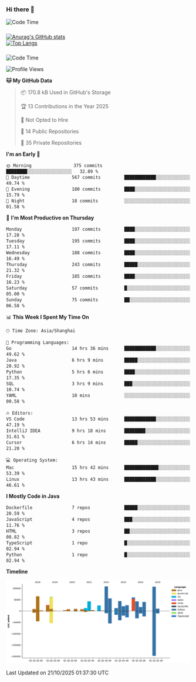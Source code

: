 ### Hi there 👋 

![Code Time](https://img.shields.io/endpoint?style=flat&url=https://codetime-api.datreks.com/badge/1061?logoColor=white%26project=%26recentMS=0%26showProject=false)

<!--
**Muyiafan/Muyiafan** is a ✨ _special_ ✨ repository because its `README.md` (this file) appears on your GitHub profile.

Here are some ideas to get you started:

- 🔭 I’m currently working on ...
- 🌱 I’m currently learning ...
- 👯 I’m looking to collaborate on ...
- 🤔 I’m looking for help with ...
- 💬 Ask me about ...
- 📫 How to reach me: ...
- 😄 Pronouns: ...
- ⚡ Fun fact: ...
-->

### 

[![Anurag's GitHub stats](https://github-readme-stats.vercel.app/api?username=Muyiafan)](https://github.com/anuraghazra/github-readme-stats)
<br>
[![Top Langs](https://github-readme-stats.vercel.app/api/top-langs/?username=Muyiafan)](https://github.com/anuraghazra/github-readme-stats)

### 

<!--START_SECTION:waka-->
![Code Time](http://img.shields.io/badge/Code%20Time-6%2C915%20hrs%2028%20mins-blue)

![Profile Views](http://img.shields.io/badge/Profile%20Views-0-blue)

**🐱 My GitHub Data** 

> 📦 170.8 kB Used in GitHub's Storage 
 > 
> 🏆 13 Contributions in the Year 2025
 > 
> 🚫 Not Opted to Hire
 > 
> 📜 14 Public Repositories 
 > 
> 🔑 35 Private Repositories 
 > 
**I'm an Early 🐤** 

```text
🌞 Morning                375 commits         ████████░░░░░░░░░░░░░░░░░   32.89 % 
🌆 Daytime                567 commits         ████████████░░░░░░░░░░░░░   49.74 % 
🌃 Evening                180 commits         ████░░░░░░░░░░░░░░░░░░░░░   15.79 % 
🌙 Night                  18 commits          ░░░░░░░░░░░░░░░░░░░░░░░░░   01.58 % 
```
📅 **I'm Most Productive on Thursday** 

```text
Monday                   197 commits         ████░░░░░░░░░░░░░░░░░░░░░   17.28 % 
Tuesday                  195 commits         ████░░░░░░░░░░░░░░░░░░░░░   17.11 % 
Wednesday                188 commits         ████░░░░░░░░░░░░░░░░░░░░░   16.49 % 
Thursday                 243 commits         █████░░░░░░░░░░░░░░░░░░░░   21.32 % 
Friday                   185 commits         ████░░░░░░░░░░░░░░░░░░░░░   16.23 % 
Saturday                 57 commits          █░░░░░░░░░░░░░░░░░░░░░░░░   05.00 % 
Sunday                   75 commits          ██░░░░░░░░░░░░░░░░░░░░░░░   06.58 % 
```


📊 **This Week I Spent My Time On** 

```text
🕑︎ Time Zone: Asia/Shanghai

💬 Programming Languages: 
Go                       14 hrs 36 mins      ████████████░░░░░░░░░░░░░   49.62 % 
Java                     6 hrs 9 mins        █████░░░░░░░░░░░░░░░░░░░░   20.92 % 
Python                   5 hrs 6 mins        ████░░░░░░░░░░░░░░░░░░░░░   17.35 % 
SQL                      3 hrs 9 mins        ███░░░░░░░░░░░░░░░░░░░░░░   10.74 % 
YAML                     10 mins             ░░░░░░░░░░░░░░░░░░░░░░░░░   00.58 % 

🔥 Editors: 
VS Code                  13 hrs 53 mins      ████████████░░░░░░░░░░░░░   47.19 % 
IntelliJ IDEA            9 hrs 18 mins       ████████░░░░░░░░░░░░░░░░░   31.61 % 
Cursor                   6 hrs 14 mins       █████░░░░░░░░░░░░░░░░░░░░   21.20 % 

💻 Operating System: 
Mac                      15 hrs 42 mins      █████████████░░░░░░░░░░░░   53.39 % 
Linux                    13 hrs 43 mins      ████████████░░░░░░░░░░░░░   46.61 % 
```

**I Mostly Code in Java** 

```text
Dockerfile               7 repos             █████░░░░░░░░░░░░░░░░░░░░   20.59 % 
JavaScript               4 repos             ███░░░░░░░░░░░░░░░░░░░░░░   11.76 % 
HTML                     3 repos             ██░░░░░░░░░░░░░░░░░░░░░░░   08.82 % 
TypeScript               1 repo              █░░░░░░░░░░░░░░░░░░░░░░░░   02.94 % 
Python                   1 repo              █░░░░░░░░░░░░░░░░░░░░░░░░   02.94 % 
```



**Timeline**

![Lines of Code chart](https://raw.githubusercontent.com/Muyiafan/Muyiafan/main/assets/bar_graph.png)


 Last Updated on 21/10/2025 01:37:30 UTC
<!--END_SECTION:waka-->
